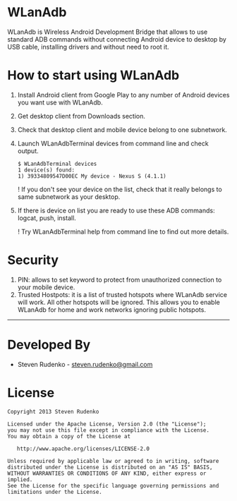 WLanAdb
=======

WLanAdb is Wireless Android Development Bridge that allows to use standard ADB commands without connecting Android device to desktop by USB cable, installing drivers and without need to root it.

How to start using WLanAdb
============

1. Install Android client from Google Play to any number of Android devices you want use with WLanAdb.
2. Get desktop client from Downloads section.
3. Check that desktop client and mobile device belong to one subnetwork.
4. Launch WLanAdbTerminal devices from command line and check output.

    ```
    $ WLanAdbTerminal devices
    1 device(s) found:
    1) 39334809547D00EC My device - Nexus S (4.1.1)
    ```

    ! If you don't see your device on the list, check that it really belongs to same subnetwork as your desktop.

5. If there is device on list you are ready to use these ADB commands: logcat, push, install.

    ! Try WLanAdbTerminal help from command line to find out more details.

Security
============

1. PIN: allows to set keyword to protect from unauthorized connection to your mobile device.
2. Trusted Hostpots: it is a list of trusted hotspots where WLanAdb service will work. All other hotspots will be ignored. This allows you to enable WLanAdb for home and work networks ignoring public hotspots.


-------------------------------------------------------------------------------

Developed By
============

* Steven Rudenko - <steven.rudenko@gmail.com>

License
=======

    Copyright 2013 Steven Rudenko

    Licensed under the Apache License, Version 2.0 (the "License");
    you may not use this file except in compliance with the License.
    You may obtain a copy of the License at

       http://www.apache.org/licenses/LICENSE-2.0

    Unless required by applicable law or agreed to in writing, software
    distributed under the License is distributed on an "AS IS" BASIS,
    WITHOUT WARRANTIES OR CONDITIONS OF ANY KIND, either express or implied.
    See the License for the specific language governing permissions and
    limitations under the License.
